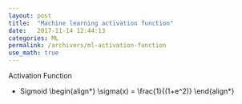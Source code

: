 ```yaml
---
layout: post
title:  "Machine learning activation function"
date:   2017-11-14 12:44:13
categories: ML
permalink: /archivers/ml-activation-function
use_math: true
---
```


Activation Function

* Sigmoid
\begin{align\*}
    \sigma(x) = \frac{1}{(1+e^2)}
\end{align\*}
